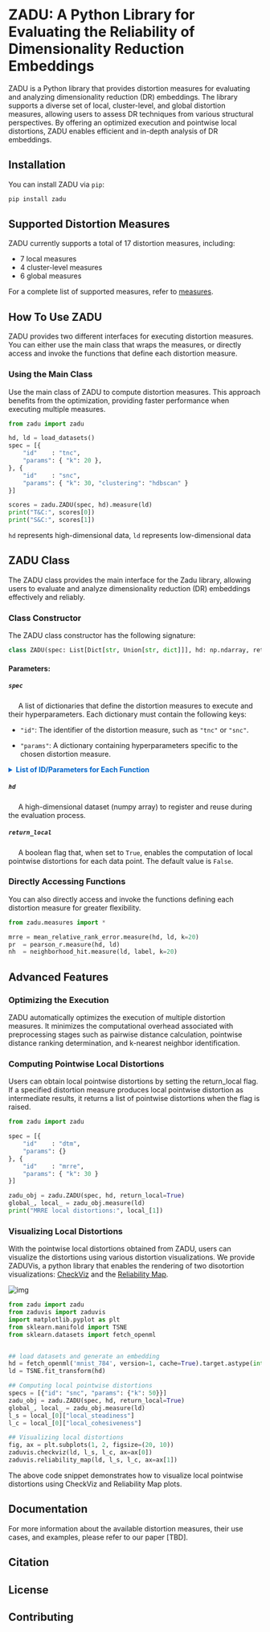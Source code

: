 # ZADU: A Python Library for Evaluating the Reliability of Dimensionality Reduction Embeddings

ZADU is a Python library that provides distortion measures for evaluating and analyzing dimensionality reduction (DR) embeddings. The library supports a diverse set of local, cluster-level, and global distortion measures, allowing users to assess DR techniques from various structural perspectives. By offering an optimized execution and pointwise local distortions, ZADU enables efficient and in-depth analysis of DR embeddings.


## Installation

You can install ZADU via `pip`:

```bash
pip install zadu
```

## Supported Distortion Measures

ZADU currently supports a total of 17 distortion measures, including:

- 7 local measures
- 4 cluster-level measures
- 6 global measures

For a complete list of supported measures, refer to [measures](/src/zadu/measures).

## How To Use ZADU

ZADU provides two different interfaces for executing distortion measures.
You can either use the main class that wraps the measures, or directly access and invoke the functions that define each distortion measure.

### Using the Main Class

Use the main class of ZADU to compute distortion measures.
This approach benefits from the optimization, providing faster performance when executing multiple measures.


```python
from zadu import zadu

hd, ld = load_datasets()
spec = [{
    "id"    : "tnc",
    "params": { "k": 20 },
}, {
    "id"    : "snc",
    "params": { "k": 30, "clustering": "hdbscan" }
}]

scores = zadu.ZADU(spec, hd).measure(ld)
print("T&C:", scores[0])
print("S&C:", scores[1])

```

`hd` represents high-dimensional data, `ld` represents low-dimensional data

## ZADU Class

The ZADU class provides the main interface for the Zadu library, allowing users to evaluate and analyze dimensionality reduction (DR) embeddings effectively and reliably.

### Class Constructor

The ZADU class constructor has the following signature:

```python
class ZADU(spec: List[Dict[str, Union[str, dict]]], hd: np.ndarray, return_local: bool = False)

```

#### Parameters:

##### `spec` 
&nbsp;&nbsp;&nbsp;&nbsp;
A list of dictionaries that define the distortion measures to execute and their hyperparameters.
Each dictionary must contain the following keys:
  * `"id"`: The identifier of the distortion measure, such as `"tnc"` or `"snc"`.

  * `"params"`: A dictionary containing hyperparameters specific to the chosen distortion measure.

<details>
<summary style="cursor: pointer; font-weight: bold; color: #0066cc;">List of ID/Parameters for Each Function</summary>

### Local Measures

| Measure | ID | Parameters | Range | Optimum |
|---------|----|------------|-------|---------|
| Trustworthiness & Continuity | tnc | `k=20` | [0.5, 1] | 1 |
| Mean Relative Rank Errors | mrre | `k=20` | [0, 1] | 1 | 
| Local Continuity Meta-Criteria | lcmc | `k=20` | [0, 1] | 1 |
| Neighborhood hit | nh | `k=20` | [0, 1] | 1 |
| Neighbor Dissimilarity | nd | `k=20` | R+ | 0 |
| Class-Aware Trustworthiness & Continuity | ca_tnc | `k=20` | [0.5, 1] | 1|
| Procrustes Measure | proc | `k=20` | R+ | 0 |

### Cluster-level

| Measure | ID | Parameters | Range | Optimum |
|---------|----|------------|-------|---------|
| Steadiness & Cohesiveness | snc | `iteration=150, walk_num_ratio=0.3, alpha=0.1, k=50, clustering_strategy="dbscan"` | [0, 1] | 1 |
| Distance Consistency | dsc | | [0.5, 1] | 0.5 | 
| Internal Validation Measures | ivm | `measure="silhouette"` | Depends on IVM | Depends on IVM |
| Clustering + External Clustering Validation Measures | c_evm | `measure="arand", clustering="kmeans", clustering_args=None` | Depends on EVM | Depends on EVM |

### Global

| Measure | ID | Parameters | Range | Optimum |
|---------|----|------------|-------|---------|
| Stress | stress | | R+ | 0 |
| Kullback-Leibler Divergence | kl_div | `sigma=0.1` | R+ | 0 |
| Distance-to-Measure | dtm | `sigma=0.1` | R+ | 0 |
| Topographic Product | topo | `k=20` | R | 0 |
| Pearson’s correlation coefficient | pr | | [-1, 1] | 1
| Spearman’s rank correlation coefficient | srho | | [-1, 1] | 1


</details>

##### `hd`
&nbsp;&nbsp;&nbsp;&nbsp;
A high-dimensional dataset (numpy array) to register and reuse during the evaluation process.


##### `return_local`
&nbsp;&nbsp;&nbsp;&nbsp;
A boolean flag that, when set to `True`, enables the computation of local pointwise distortions for each data point. The default value is `False`.


### Directly Accessing Functions

You can also directly access and invoke the functions defining each distortion measure for greater flexibility.

```python
from zadu.measures import *

mrre = mean_relative_rank_error.measure(hd, ld, k=20)
pr  = pearson_r.measure(hd, ld)
nh  = neighborhood_hit.measure(ld, label, k=20)
```

## Advanced Features

### Optimizing the Execution

ZADU automatically optimizes the execution of multiple distortion measures. It minimizes the computational overhead associated with preprocessing stages such as pairwise distance calculation, pointwise distance ranking determination, and k-nearest neighbor identification.

### Computing Pointwise Local Distortions

Users can obtain local pointwise distortions by setting the return_local flag. If a specified distortion measure produces local pointwise distortion as intermediate results, it returns a list of pointwise distortions when the flag is raised.

```python
from zadu import zadu

spec = [{
    "id"    : "dtm",
    "params": {}
}, {
    "id"    : "mrre",
    "params": { "k": 30 }
}]

zadu_obj = zadu.ZADU(spec, hd, return_local=True)
global_, local_ = zadu_obj.measure(ld)
print("MRRE local distortions:", local_[1])

```

### Visualizing Local Distortions

With the pointwise local distortions obtained from ZADU, users can visualize the distortions using various distortion visualizations. We provide ZADUVis, a python library that enables the rendering of two disotortion visualizations: [CheckViz](https://onlinelibrary.wiley.com/doi/full/10.1111/j.1467-8659.2010.01835.x) and the [Reliability Map](https://arxiv.org/abs/2201.06379).


![img](https://user-images.githubusercontent.com/38465539/235427171-94dcc220-7cbb-4ee6-94b3-20cc96ffbfa8.png)

```python
from zadu import zadu
from zaduvis import zaduvis
import matplotlib.pyplot as plt
from sklearn.manifold import TSNE
from sklearn.datasets import fetch_openml


## load datasets and generate an embedding
hd = fetch_openml('mnist_784', version=1, cache=True).target.astype(int)[::7]
ld = TSNE.fit_transform(hd)

## Computing local pointwise distortions
specs = [{"id": "snc", "params": {"k": 50}}]
zadu_obj = zadu.ZADU(spec, hd, return_local=True)
global_, local_ = zadu_obj.measure(ld)
l_s = local_[0]["local_steadiness"]
l_c = local_[0]["local_cohesiveness"]

## Visualizing local distortions
fig, ax = plt.subplots(1, 2, figsize=(20, 10))
zaduvis.checkviz(ld, l_s, l_c, ax=ax[0])
zaduvis.reliability_map(ld, l_s, l_c, ax=ax[1])

```


The above code snippet demonstrates how to visualize local pointwise distortions using CheckViz and Reliability Map plots.

## Documentation

For more information about the available distortion measures, their use cases, and examples, please refer to our paper [TBD].

## Citation

## License

## Contributing
